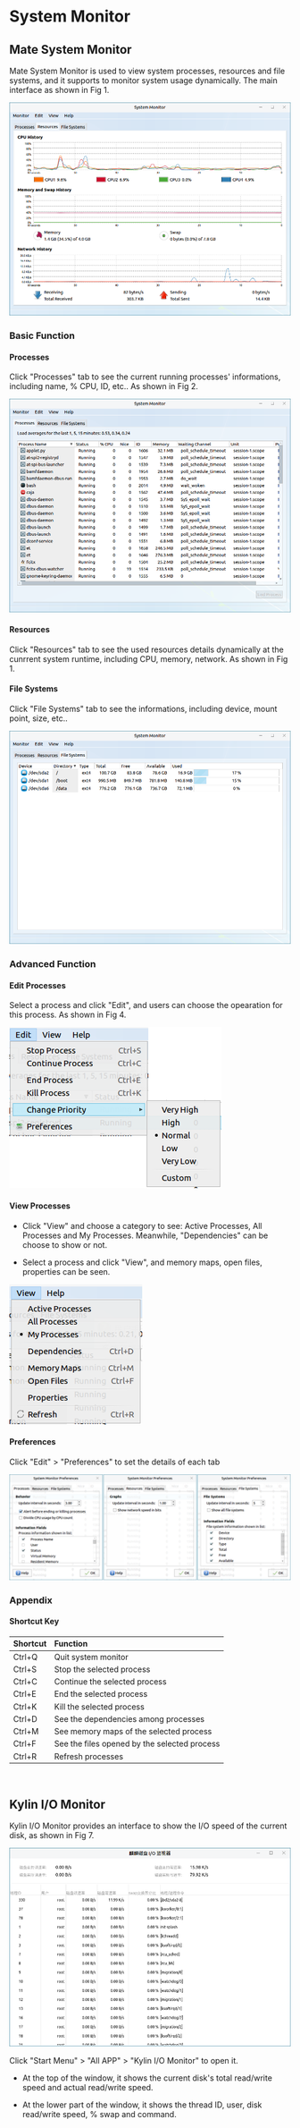 # System Monitor
## Mate System Monitor
Mate System Monitor is used to view system processes, resources and file systems, and it supports to monitor system usage dynamically. The main interface as shown in Fig 1.

![Fig 1 Mate system monitor-big](image/1.png)

### Basic Function
#### Processes
Click "Processes" tab to see the current running processes' informations, including name, % CPU, ID, etc.. As shown in Fig 2.

![Fig 2 Processes-big](image/2.png)

#### Resources
Click "Resources" tab to see the used resources details dynamically at the cunrrent system runtime, including CPU, memory, network. As shown in Fig 1.

#### File Systems
Click "File Systems" tab to see the informations, including device, mount point, size, etc..

![Fig 3 File systems-big](image/3.png)

### Advanced Function
#### Edit Processes
Select a process and click "Edit", and users can choose the opearation for this process. As shown in Fig 4.

![Fig 4 Edit processes](image/4.png)

#### View Processes
- Click "View" and choose a category to see: Active Processes, All Processes and My Processes. Meanwhile, "Dependencies" can be choose to show or not.

- Select a process and click "View", and memory maps, open files, properties can be seen.

![Fig 5 View processes](image/5.png)

#### Preferences
Click "Edit" > "Preferences" to set the details of each tab

![Fig 6 Preferences-big](image/6.png)
<br>

### Appendix
#### Shortcut Key

| Shortcut | Function |
| :------------ | :------------ |
|Ctrl+Q| Quit system monitor |
|Ctrl+S| Stop the selected process |
|Ctrl+C| Continue the selected process |
|Ctrl+E| End the selected process |
|Ctrl+K| Kill the selected process |
|Ctrl+D| See the dependencies among processes |
|Ctrl+M| See memory maps of the selected process |
|Ctrl+F| See the files opened by the selected process |
|Ctrl+R| Refresh processes |

<br>

## Kylin I/O Monitor
Kylin I/O Monitor provides an interface to show the I/O speed of the current disk, as shown in Fig 7.

![Fig 7 Kylin I/O monitor-big](image/7.png)

Click "Start Menu" > "All APP" > "Kylin I/O Monitor" to open it.

- At the top of the window, it shows the current disk's total read/write speed and actual read/write speed.

- At the lower part of the window, it shows the thread ID, user, disk read/write speed, % swap and command. 

